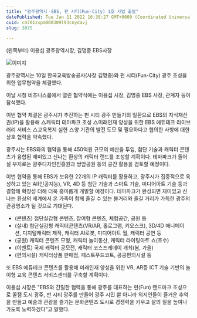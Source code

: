 ```yaml
---
title: "광주광역시ㆍEBS, 펀 시티(Fun-City) 1호 사업 출발"
datePublished: Tue Jan 11 2022 16:38:27 GMT+0000 (Coordinated Universal Time)
cuid: cm701zxpm000309l93cnydavj
slug: 3075

---
```



(왼쪽부터) 이용섭 광주광역시장, 김명중 EBS사장

![이미지](https://cdn.hashnode.com/res/hashnode/image/upload/v1739252440947/201af1bb-0582-4259-bcee-27d69cfd7d67.jpeg)

광주광역시는 10일 한국교육방송공사(사장 김명중)와 펀 시티(Fun-City) 광주 조성을 위한 업무협약을 체결했다.

이날 시청 비즈니스룸에서 열린 협약식에는 이용섭 시장, 김명중 EBS 사장, 관계자 등이 참석했다.

이번 협약 체결은 광주시가 추진하는 펀 시티 광주 만들기의 일환으로 EBS의 지식재산권(IP)을 활용해 △캐릭터 테마파크 조성 △미래인재 양성을 위한 EBS 에듀테크 라이브러리 서비스 △교육복지 실현 △양 기관의 발전 도모 및 필요하다고 협의한 사항에 대한 상호 협력을 약속했다.

광주시는 EBS와의 협약을 통해 450억원 규모의 예산을 투입, 첨단 기술과 캐릭터 콘텐츠가 융합된 재미있고 신나는 환상의 캐릭터 랜드를 조성할 계획이다. 테마파크가 들어설 부지로는 광주디자인진흥원과 쌍암공원 등의 공간 활용을 검토할 예정이다.

이번 협약을 통해 EBS가 보유한 22개의 IP 캐릭터를 활용하고, 광주시가 집중적으로 육성하고 있는 AI(인공지능), VR, 4D 등 첨단 기술과 스마트 기술, 미디어아트 기술 등과 결합해 확장성 더해 더욱 흥미롭게 개발할 예정이다. 테마파크가 완성되면 재미있고 신나는 환상의 세계에서 온 가족이 함께 즐길 수 있는 볼거리와 즐길 거리가 가득한 광주의 관광명소가 될 것으로 기대된다.

- (콘텐츠) 첨단실감형 콘텐츠, 참여형 콘텐츠, 체험공간, 공원 등
- (실내) 첨단실감형 캐릭터콘텐츠(VR/AR, 홀로그램, 키오스크), 3D/4D 애니메이션, 디지털캐릭터 제작, 캐릭터 AI로봇, 미디어아트 월, 캐릭터 공연 등
- (공원) 캐릭터 콘텐츠 모형, 캐릭터 놀이동산, 캐릭터 라이팅아트 쇼(호수)
- (이벤트) 국제 캐릭터 공모전, 캐릭터 코스프레데이 개최(봄, 가을)
- (편의시설) 캐릭터상품 판매점, 패스트푸드코트, 공공편의시설 등

또 EBS 에듀테크 콘텐츠를 활용해 미래인재 양성을 위한 VR, AR등 ICT 기술 기반의 놀이형 교육 콘텐츠 서비스센터를 구축할 계획이다.

이용섭 시장은 "EBS와 긴밀한 협력을 통해 광주를 대표하는 펀(Fun) 랜드마크 조성으로 꿀잼 도시 광주, 펀 시티 광주를 만들어 광주 시민 뿐 아니라 외지인들이 즐거운 추억을 만들고 예술과 관광을 즐기는 문화콘텐츠 도시로 경쟁력을 키우고 삶의 질을 높여나가도록 노력하겠다"고 말했다.